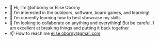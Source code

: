 - 👋 Hi, I’m @ohborny or Elise Oborny
- 👀 I’m interested in the outdoors, software, board games, and learning! 
- 🌱 I’m currently learning how to best showcase my skills.
- 💞️ I’m looking to collaborate on anything and everything! But be careful, I am excellent at breaking things and putting it back together.
- 📫 How to reach me elise.oborny@gmail.com

<!---
ohborny/ohborny is a ✨ special ✨ repository because its `README.md` (this file) appears on your GitHub profile.
You can click the Preview link to take a look at your changes.
--->
